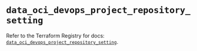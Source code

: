 # `data_oci_devops_project_repository_setting`

Refer to the Terraform Registry for docs: [`data_oci_devops_project_repository_setting`](https://registry.terraform.io/providers/oracle/oci/6.18.0/docs/data-sources/devops_project_repository_setting).
